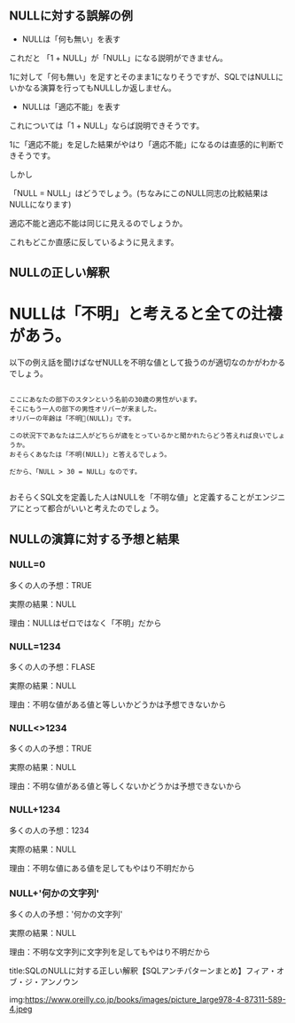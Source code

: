 

## NULLに対する誤解の例

- NULLは「何も無い」を表す

これだと 「1 + NULL」が「NULL」になる説明ができません。

1に対して「何も無い」を足すとそのまま1になりそうですが、SQLではNULLにいかなる演算を行ってもNULLしか返しません。



- NULLは「適応不能」を表す

これについては「1 + NULL」ならば説明できそうです。

1に「適応不能」を足した結果がやはり「適応不能」になるのは直感的に判断できそうです。

しかし

「NULL = NULL」はどうでしょう。(ちなみにこのNULL同志の比較結果はNULLになります)

適応不能と適応不能は同じに見えるのでしょうか。

これもどこか直感に反しているように見えます。



## NULLの正しい解釈

# NULLは「不明」と考えると全ての辻褄があう。

以下の例え話を聞けばなぜNULLを不明な値として扱うのが適切なのかがわかるでしょう。

<pre><code>
ここにあなたの部下のスタンという名前の30歳の男性がいます。
そこにもう一人の部下の男性オリバーが来ました。
オリバーの年齢は「不明(NULL)」です。

この状況下であなたは二人がどちらが歳をとっているかと聞かれたらどう答えれば良いでしょうか。
おそらくあなたは「不明(NULL)」と答えるでしょう。

だから、「NULL > 30 = NULL」なのです。

</code></pre>

おそらくSQL文を定義した人はNULLを「不明な値」と定義することがエンジニアにとって都合がいいと考えたのでしょう。


## NULLの演算に対する予想と結果

### NULL=0

多くの人の予想：TRUE

実際の結果：NULL

理由：NULLはゼロではなく「不明」だから


### NULL=1234

多くの人の予想：FLASE

実際の結果：NULL

理由：不明な値がある値と等しいかどうかは予想できないから

### NULL<>1234

多くの人の予想：TRUE

実際の結果：NULL

理由：不明な値がある値と等しくないかどうかは予想できないから

### NULL+1234

多くの人の予想：1234

実際の結果：NULL

理由：不明な値にある値を足してもやはり不明だから

### NULL+'何かの文字列'

多くの人の予想：'何かの文字列'

実際の結果：NULL

理由：不明な文字列に文字列を足してもやはり不明だから













title:SQLのNULLに対する正しい解釈【SQLアンチパターンまとめ】フィア・オブ・ジ・アンノウン



img:https://www.oreilly.co.jp/books/images/picture_large978-4-87311-589-4.jpeg


